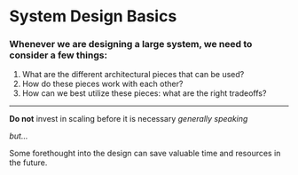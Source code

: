 # System Design Basics


### Whenever we are designing a large system, we need to consider a few things:

1. What are the different architectural pieces that can be used?
2. How do these pieces work with each other?
3. How can we best utilize these pieces: what are the right tradeoffs?

---

**Do not** invest in scaling before it is necessary *generally speaking*

*but...*

Some forethought into the design can save valuable time and resources in the future.
